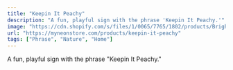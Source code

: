 ```yaml
---
title: "Keepin It Peachy"
description: "A fun, playful sign with the phrase 'Keepin It Peachy.'"
image: "https://cdn.shopify.com/s/files/1/0065/7765/1802/products/Bright-Orange-keepinitpeachy.jpg?v=1652739352"
url: "https://myneonstore.com/products/keepin-it-peachy"
tags: ["Phrase", "Nature", "Home"]
---
```


A fun, playful sign with the phrase "Keepin It Peachy."
